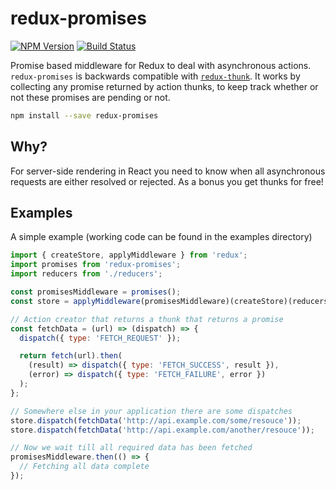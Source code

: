 # redux-promises

[![NPM Version](https://img.shields.io/npm/v/redux-promises.svg?style=flat)](https://npmjs.org/package/redux-promises)
[![Build Status](https://img.shields.io/travis/CrocoDillon/redux-promises.svg?style=flat)](https://travis-ci.org/CrocoDillon/redux-promises)

Promise based middleware for Redux to deal with asynchronous actions. `redux-promises` is backwards compatible with [`redux-thunk`](https://github.com/gaearon/redux-thunk). It works by collecting any promise returned by action thunks, to keep track whether or not these promises are pending or not.

```bash
npm install --save redux-promises
```

## Why?

For server-side rendering in React you need to know when all asynchronous requests are either resolved or rejected. As a bonus you get thunks for free!

## Examples

A simple example (working code can be found in the examples directory)

```javascript
import { createStore, applyMiddleware } from 'redux';
import promises from 'redux-promises';
import reducers from './reducers';

const promisesMiddleware = promises();
const store = applyMiddleware(promisesMiddleware)(createStore)(reducers);

// Action creator that returns a thunk that returns a promise
const fetchData = (url) => (dispatch) => {
  dispatch({ type: 'FETCH_REQUEST' });

  return fetch(url).then(
    (result) => dispatch({ type: 'FETCH_SUCCESS', result }),
    (error) => dispatch({ type: 'FETCH_FAILURE', error })
  );
};

// Somewhere else in your application there are some dispatches
store.dispatch(fetchData('http://api.example.com/some/resouce'));
store.dispatch(fetchData('http://api.example.com/another/resouce'));

// Now we wait till all required data has been fetched
promisesMiddleware.then(() => {
  // Fetching all data complete
});
```
